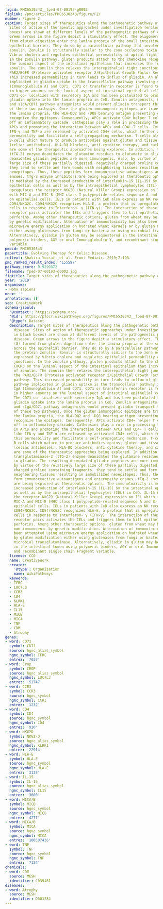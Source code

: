 ```yaml
---
figid: PMC6530343__fped-07-00193-g0002
figlink: /pmc/articles/PMC6530343/figure/F2/
number: Figure 2
caption: Target sites of therapeutics along the pathogenetic pathway of celiac disease.
  Sites of action of therapeutic approaches under investigation (enclosed in black
  boxes) are shown at different levels of the pathogenetic pathway of celiac disease.
  Green arrows in the figure depict a stimulatory effect. The oligomers (G) formed
  from gluten digestion enter the lamina propria of the small intestine across the
  epithelial barrier. They do so by a paracellular pathway that involves the protein
  zonulin. Zonulin is structurally similar to the zona occludens toxin expressed by
  Vibrio cholera and regulates epithelial permeability at apical tight junctions.
  In the zonulin pathway, gluten products attach to the chemokine receptor CXCR3 on
  the luminal aspect of the intestinal epithelium that increases the formation of
  zonulin. The zonulin then relaxes the interepithelial tight junctions through the
  PAR2/EGFR (Protease activated receptor 2/Epithelial Growth Factor Receptor) pathway.
  This increased permeability in turn leads to influx of gliadin. An alternative pathway
  implicated in gliadin uptake is the transcellular pathway involving secretory IgA
  (Immunoglobluin A) and CD71. CD71 or transferrin receptor is found to be expressed
  in higher amounts on the luminal aspect of intestinal epithelial cells in CeD. The
  CD71 co- localizes with secretory IgA and has been postulated to promote transcellular
  gliadin uptake into the lamina propria in CeD. Zonulin antagonists, CXCR3 antagonists,
  and sIgA/CD71 pathway antagonists would prevent gliadin transport through either
  of these two pathways. Once the gluten immunogenic epitopes are transferred into
  the lamina propria, the HLA-DQ2 and -DQ8 bearing antigen presenting cells (APCs)
  recognize the epitopes. Consequently, APCs activate CD4+ helper T cells, setting
  off an inflammatory cascade. Cathepsins play a role in processing the antigens in
  APCs and promoting the interaction between APCs and CD4+ T cells. Cytokines like
  IFN-γ and TNF-α are released by activated CD4+ cells, which further aggravate this
  permeability and facilitate a self-propagating mechanism. T-cells also activate
  B-cells which mature to produce antibodies against gluten and tissue transglutaminase−2
  (celiac antibodies). HLA-DQ blockers, anti-cytokine therapy, and cathepsin inhibitors
  are some of the therapeutic approaches being explored. In addition, the tissue transglutaminase-2
  (tTG-2) enzyme deamidates the glutamine residues to glutamate in gliadin. The resulting
  deamidated gliadin peptides are more immunogenic. Also, by virtue of the relatively
  large size of these partially digested, negatively charged proline containing fragments,
  they tend to settle and form bonds with neighboring tissues resulting in immobilized
  neoepitopes. Thus, these peptides form immunoreactive autoantigens and enteropathy
  ensues. tTg-2 enzyme inhibitors are being explored as therapeutic options. The immunotoxicity
  is mediated by the increased production of interleukin-15 (IL-15) by the intestinal
  epithelial cells as well as by the intraepithelial lymphocytes (IEL) in CeD. IL-15
  upregulates the receptor NKG2D (Natural Killer Group) expression on IEL which interacts
  with MIC-A and MIC-B (MHC class I polypeptide-related sequence A and B) displayed
  on epithelial cells. IELs in patients with CeD also express an NK receptor called
  CD94/NKG2C. CD94/NKG2C recognizes HLA-E, a protein that is upregulated in epithelial
  cells in response to Interferon- γ (IFN-γ). The interaction of these two ligand-
  receptor pairs activates the IELs and triggers them to kill epithelial cells through
  perforins. Among other therapeutic options, gluten from wheat may be rendered non-immunogenic
  by genetic modification. Attenuation of immunotoxicity has also been attempted using
  microwave energy application on hydrated wheat kernels or by gluten modification
  either using glutenases from fungi or bacteria or using microbial transglutaminase.
  Alternatively, gliadin in gluten may be sequestered in the intestinal lumen using
  polymeric binders, AGY or oral Immunoglobulin Y, and recombinant single chain Fragment
  variable.
pmcid: PMC6530343
papertitle: Evolving Therapy for Celiac Disease.
reftext: Shakira Yoosuf, et al. Front Pediatr. 2019;7:193.
pmc_ranked_result_index: '155597'
pathway_score: 0.9299872
filename: fped-07-00193-g0002.jpg
figtitle: Target sites of therapeutics along the pathogenetic pathway of celiac disease
year: '2019'
organisms:
- Homo sapiens
ndex: ''
annotations: []
seo: CreativeWork
schema-jsonld:
  '@context': https://schema.org/
  '@id': https://pfocr.wikipathways.org/figures/PMC6530343__fped-07-00193-g0002.html
  '@type': Dataset
  description: Target sites of therapeutics along the pathogenetic pathway of celiac
    disease. Sites of action of therapeutic approaches under investigation (enclosed
    in black boxes) are shown at different levels of the pathogenetic pathway of celiac
    disease. Green arrows in the figure depict a stimulatory effect. The oligomers
    (G) formed from gluten digestion enter the lamina propria of the small intestine
    across the epithelial barrier. They do so by a paracellular pathway that involves
    the protein zonulin. Zonulin is structurally similar to the zona occludens toxin
    expressed by Vibrio cholera and regulates epithelial permeability at apical tight
    junctions. In the zonulin pathway, gluten products attach to the chemokine receptor
    CXCR3 on the luminal aspect of the intestinal epithelium that increases the formation
    of zonulin. The zonulin then relaxes the interepithelial tight junctions through
    the PAR2/EGFR (Protease activated receptor 2/Epithelial Growth Factor Receptor)
    pathway. This increased permeability in turn leads to influx of gliadin. An alternative
    pathway implicated in gliadin uptake is the transcellular pathway involving secretory
    IgA (Immunoglobluin A) and CD71. CD71 or transferrin receptor is found to be expressed
    in higher amounts on the luminal aspect of intestinal epithelial cells in CeD.
    The CD71 co- localizes with secretory IgA and has been postulated to promote transcellular
    gliadin uptake into the lamina propria in CeD. Zonulin antagonists, CXCR3 antagonists,
    and sIgA/CD71 pathway antagonists would prevent gliadin transport through either
    of these two pathways. Once the gluten immunogenic epitopes are transferred into
    the lamina propria, the HLA-DQ2 and -DQ8 bearing antigen presenting cells (APCs)
    recognize the epitopes. Consequently, APCs activate CD4+ helper T cells, setting
    off an inflammatory cascade. Cathepsins play a role in processing the antigens
    in APCs and promoting the interaction between APCs and CD4+ T cells. Cytokines
    like IFN-γ and TNF-α are released by activated CD4+ cells, which further aggravate
    this permeability and facilitate a self-propagating mechanism. T-cells also activate
    B-cells which mature to produce antibodies against gluten and tissue transglutaminase−2
    (celiac antibodies). HLA-DQ blockers, anti-cytokine therapy, and cathepsin inhibitors
    are some of the therapeutic approaches being explored. In addition, the tissue
    transglutaminase-2 (tTG-2) enzyme deamidates the glutamine residues to glutamate
    in gliadin. The resulting deamidated gliadin peptides are more immunogenic. Also,
    by virtue of the relatively large size of these partially digested, negatively
    charged proline containing fragments, they tend to settle and form bonds with
    neighboring tissues resulting in immobilized neoepitopes. Thus, these peptides
    form immunoreactive autoantigens and enteropathy ensues. tTg-2 enzyme inhibitors
    are being explored as therapeutic options. The immunotoxicity is mediated by the
    increased production of interleukin-15 (IL-15) by the intestinal epithelial cells
    as well as by the intraepithelial lymphocytes (IEL) in CeD. IL-15 upregulates
    the receptor NKG2D (Natural Killer Group) expression on IEL which interacts with
    MIC-A and MIC-B (MHC class I polypeptide-related sequence A and B) displayed on
    epithelial cells. IELs in patients with CeD also express an NK receptor called
    CD94/NKG2C. CD94/NKG2C recognizes HLA-E, a protein that is upregulated in epithelial
    cells in response to Interferon- γ (IFN-γ). The interaction of these two ligand-
    receptor pairs activates the IELs and triggers them to kill epithelial cells through
    perforins. Among other therapeutic options, gluten from wheat may be rendered
    non-immunogenic by genetic modification. Attenuation of immunotoxicity has also
    been attempted using microwave energy application on hydrated wheat kernels or
    by gluten modification either using glutenases from fungi or bacteria or using
    microbial transglutaminase. Alternatively, gliadin in gluten may be sequestered
    in the intestinal lumen using polymeric binders, AGY or oral Immunoglobulin Y,
    and recombinant single chain Fragment variable.
  license: CC0
  name: CreativeWork
  creator:
    '@type': Organization
    name: WikiPathways
  keywords:
  - TFRC
  - LUC7L3
  - CCR3
  - CD4
  - KLRK1
  - HLA-E
  - IL15
  - MICB
  - MICA
  - TNF
  - CDM
  - Atrophy
genes:
- word: CD71
  symbol: CD71
  source: hgnc_alias_symbol
  hgnc_symbol: TFRC
  entrez: '7037'
- word: Crop
  symbol: CROP
  source: hgnc_alias_symbol
  hgnc_symbol: LUC7L3
  entrez: '51747'
- word: CCR3
  symbol: CCR3
  source: hgnc_symbol
  hgnc_symbol: CCR3
  entrez: '1232'
- word: CD4
  symbol: CD4
  source: hgnc_symbol
  hgnc_symbol: CD4
  entrez: '920'
- word: NKG2D
  symbol: NKG2-D
  source: hgnc_alias_symbol
  hgnc_symbol: KLRK1
  entrez: '22914'
- word: HLA-E
  symbol: HLA-E
  source: hgnc_symbol
  hgnc_symbol: HLA-E
  entrez: '3133'
- word: IL-15
  symbol: IL-15
  source: hgnc_alias_symbol
  hgnc_symbol: IL15
  entrez: '3600'
- word: MICA/B
  symbol: MICB
  source: hgnc_symbol
  hgnc_symbol: MICB
  entrez: '4277'
- word: MICA/B
  symbol: MICA
  source: hgnc_symbol
  hgnc_symbol: MICA
  entrez: '100507436'
- word: TNF
  symbol: TNF
  source: hgnc_symbol
  hgnc_symbol: TNF
  entrez: '7124'
chemicals:
- word: CDM
  source: MESH
  identifier: C039461
diseases:
- word: Atrophy
  source: MESH
  identifier: D001284
---
```

